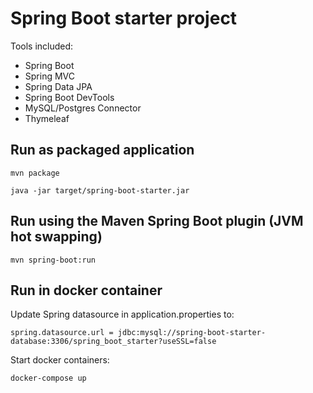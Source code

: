 # Spring Boot starter project

Tools included:
* Spring Boot
* Spring MVC
* Spring Data JPA
* Spring Boot DevTools
* MySQL/Postgres Connector
* Thymeleaf

## Run as packaged application

`mvn package`

`java -jar target/spring-boot-starter.jar`

## Run using the Maven Spring Boot plugin (JVM hot swapping)
`mvn spring-boot:run`

## Run in docker container
 Update Spring datasource in application.properties to:
  
`spring.datasource.url = jdbc:mysql://spring-boot-starter-database:3306/spring_boot_starter?useSSL=false`

Start docker containers:

`docker-compose up`
